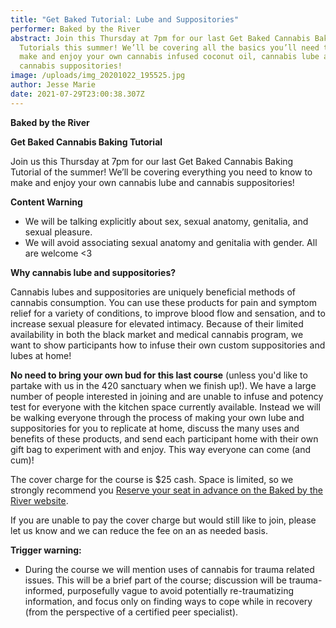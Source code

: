 ```yaml
---
title: "Get Baked Tutorial: Lube and Suppositories"
performer: Baked by the River
abstract: Join this Thursday at 7pm for our last Get Baked Cannabis Baking
  Tutorials this summer! We’ll be covering all the basics you’ll need to know to
  make and enjoy your own cannabis infused coconut oil, cannabis lube and
  cannabis suppositories!
image: /uploads/img_20201022_195525.jpg
author: Jesse Marie
date: 2021-07-29T23:00:38.307Z
---
```

**Baked by the River**

**Get Baked Cannabis Baking Tutorial**

Join us this Thursday at 7pm for our last Get Baked Cannabis Baking Tutorial of the summer! We’ll be covering everything you need to know to make and enjoy your own cannabis lube and cannabis suppositories! 

**Content Warning**

* We will be talking explicitly about sex, sexual anatomy, genitalia, and sexual pleasure.
* We will avoid associating sexual anatomy and genitalia with gender. All are welcome <3 

**Why cannabis lube and suppositories?**

Cannabis lubes and suppositories are uniquely beneficial methods of cannabis consumption. You can use these products for pain and symptom relief for a variety of conditions, to improve blood flow and sensation, and to increase sexual pleasure for elevated intimacy. Because of their limited availability in both the black market and medical cannabis program, we want to show participants how to infuse their own custom suppositories and lubes at home! 

**No need to bring your own bud for this last course** (unless you'd like to partake with us in the 420 sanctuary when we finish up!). We have a large number of people interested in joining and are unable to infuse and potency test for everyone with the kitchen space currently available. Instead we will be walking everyone through the process of making your own lube and suppositories for you to replicate at home, discuss the many uses and benefits of these products, and send each participant home with their own gift bag to experiment with and enjoy. This way everyone can come (and cum)!

The cover charge for the course is $25 cash. Space is limited, so we strongly recommend you [Reserve your seat in advance on the Baked by the River website](https://bakedbytheriver.com/get-baked).

If you are unable to pay the cover charge but would still like to join, please let us know and we can reduce the fee on an as needed basis.

**Trigger warning:**

* During the course we will mention uses of cannabis for trauma related issues. This will be a brief part of the course; discussion will be trauma-informed, purposefully vague to avoid potentially re-traumatizing information, and focus only on finding ways to cope while in recovery (from the perspective of a certified peer specialist).